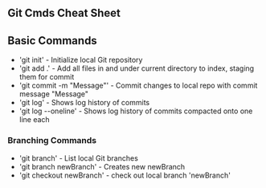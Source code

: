 ## Git Cmds Cheat Sheet

## Basic Commands
* 'git init' - Initialize local Git repository
* 'git add .' - Add all files in and under current directory to index, staging them for commit
* 'git commit -m "Message"' - Commit changes to local repo with commit message "Message"
* 'git log' - Shows log history of commits
* 'git log --oneline' - Shows log history of commits compacted onto one line each


### Branching Commands
* 'git branch' - List local Git branches
* 'git branch newBranch' - Creates new newBranch
* 'git checkout newBranch' - check out local branch 'newBranch'
